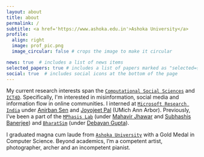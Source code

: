 ```yaml
---
layout: about
title: about
permalink: /
subtitle: <a href='https://www.ashoka.edu.in'>Ashoka University</a>
profile:
  align: right
  image: prof_pic.png
  image_circular: false # crops the image to make it circular

news: true  # includes a list of news items
selected_papers: true # includes a list of papers marked as "selected={true}"
social: true  # includes social icons at the bottom of the page
---
```


My current research interests span the [`Computational Social Sciences`](https://en.wikipedia.org/wiki/Computational_social_science#:~:text=Computational%20social%20science%20is%20the,simulate%2C%20and%20analyze%20social%20phenomena.) and [`ICT4D`](https://ictd.org/). Specifically, I'm interested in misinformation, social media and information flow in online communities. I interned at [`Microsoft Research India`](https://www.microsoft.com/en-us/research/lab/microsoft-research-india/) under [Anirban Sen](https://www.cse.iitd.ac.in/~anirban/) and [Joyojeet Pal](https://joyojeet.people.si.umich.edu/) (UMich Ann Arbor). Previously, I’ve been a part of the [`MPhasis Lab`](https://ashoka.edu.in/ML2CT) (under [Mahavir Jhawar](https://sites.google.com/site/homeofmahavir/Home) and [Subhashis Banerjee](https://www.cse.iitd.ac.in/~suban/)) and [`BharatSim`](https://www.thoughtworks.com/engineering-research/bharatsim) (under [Debayan Gupta](https://debayangupta.com)).

I graduated magna cum laude from [`Ashoka University`](https://www.ashoka.edu.in) with a Gold Medal in Computer Science. Beyond academics, I’m a competent artist, photographer, archer and an incompetent pianist.
